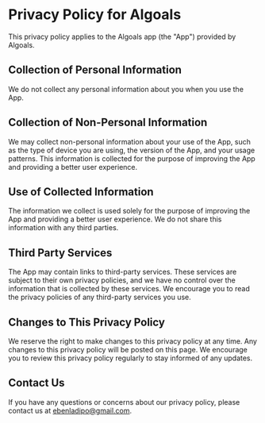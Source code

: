 # Privacy Policy for Algoals

This privacy policy applies to the Algoals app (the "App") provided by Algoals.

## Collection of Personal Information

We do not collect any personal information about you when you use the App.

## Collection of Non-Personal Information

We may collect non-personal information about your use of the App, such as the type of device you are using, the version of the App, and your usage patterns. This information is collected for the purpose of improving the App and providing a better user experience.

## Use of Collected Information

The information we collect is used solely for the purpose of improving the App and providing a better user experience. We do not share this information with any third parties.

## Third Party Services

The App may contain links to third-party services. These services are subject to their own privacy policies, and we have no control over the information that is collected by these services. We encourage you to read the privacy policies of any third-party services you use.

## Changes to This Privacy Policy

We reserve the right to make changes to this privacy policy at any time. Any changes to this privacy policy will be posted on this page. We encourage you to review this privacy policy regularly to stay informed of any updates.

## Contact Us

If you have any questions or concerns about our privacy policy, please contact us at ebenladipo@gmail.com.
